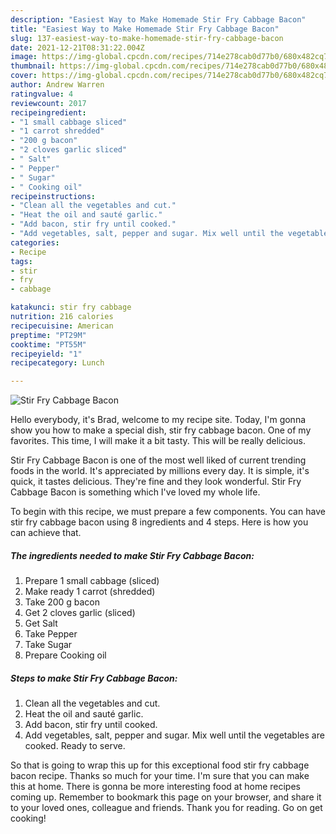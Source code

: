 ```yaml
---
description: "Easiest Way to Make Homemade Stir Fry Cabbage Bacon"
title: "Easiest Way to Make Homemade Stir Fry Cabbage Bacon"
slug: 137-easiest-way-to-make-homemade-stir-fry-cabbage-bacon
date: 2021-12-21T08:31:22.004Z
image: https://img-global.cpcdn.com/recipes/714e278cab0d77b0/680x482cq70/stir-fry-cabbage-bacon-recipe-main-photo.jpg
thumbnail: https://img-global.cpcdn.com/recipes/714e278cab0d77b0/680x482cq70/stir-fry-cabbage-bacon-recipe-main-photo.jpg
cover: https://img-global.cpcdn.com/recipes/714e278cab0d77b0/680x482cq70/stir-fry-cabbage-bacon-recipe-main-photo.jpg
author: Andrew Warren
ratingvalue: 4
reviewcount: 2017
recipeingredient:
- "1 small cabbage sliced"
- "1 carrot shredded"
- "200 g bacon"
- "2 cloves garlic sliced"
- " Salt"
- " Pepper"
- " Sugar"
- " Cooking oil"
recipeinstructions:
- "Clean all the vegetables and cut."
- "Heat the oil and sauté garlic."
- "Add bacon, stir fry until cooked."
- "Add vegetables, salt, pepper and sugar. Mix well until the vegetables are cooked. Ready to serve."
categories:
- Recipe
tags:
- stir
- fry
- cabbage

katakunci: stir fry cabbage 
nutrition: 216 calories
recipecuisine: American
preptime: "PT29M"
cooktime: "PT55M"
recipeyield: "1"
recipecategory: Lunch

---
```



![Stir Fry Cabbage Bacon](https://img-global.cpcdn.com/recipes/714e278cab0d77b0/680x482cq70/stir-fry-cabbage-bacon-recipe-main-photo.jpg)

Hello everybody, it's Brad, welcome to my recipe site. Today, I'm gonna show you how to make a special dish, stir fry cabbage bacon. One of my favorites. This time, I will make it a bit tasty. This will be really delicious.



Stir Fry Cabbage Bacon is one of the most well liked of current trending foods in the world. It's appreciated by millions every day. It is simple, it's quick, it tastes delicious. They're fine and they look wonderful. Stir Fry Cabbage Bacon is something which I've loved my whole life.


To begin with this recipe, we must prepare a few components. You can have stir fry cabbage bacon using 8 ingredients and 4 steps. Here is how you can achieve that.

<!--inarticleads1-->

##### The ingredients needed to make Stir Fry Cabbage Bacon:

1. Prepare 1 small cabbage (sliced)
1. Make ready 1 carrot (shredded)
1. Take 200 g bacon
1. Get 2 cloves garlic (sliced)
1. Get  Salt
1. Take  Pepper
1. Take  Sugar
1. Prepare  Cooking oil




<!--inarticleads2-->

##### Steps to make Stir Fry Cabbage Bacon:

1. Clean all the vegetables and cut.
1. Heat the oil and sauté garlic.
1. Add bacon, stir fry until cooked.
1. Add vegetables, salt, pepper and sugar. Mix well until the vegetables are cooked. Ready to serve.




So that is going to wrap this up for this exceptional food stir fry cabbage bacon recipe. Thanks so much for your time. I'm sure that you can make this at home. There is gonna be more interesting food at home recipes coming up. Remember to bookmark this page on your browser, and share it to your loved ones, colleague and friends. Thank you for reading. Go on get cooking!
